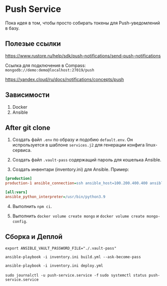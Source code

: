 # Push Service

Пока идея в том, чтобы просто собирать токены для Push-уведомлений в базу.

## Полезые ссылки

https://www.rustore.ru/help/sdk/push-notifications/send-push-notifications

Ссылка для подключения в Compass: `mongodb://demo:demo@localhost:27019/push`

https://yandex.cloud/ru/docs/notifications/concepts/push

## Зависимости

1) Docker
2) Ansible

## After git clone

1) Создать файл `.env` по образу и подобию `default.env`. Он испрользуется в шаблоне `services.j2` для генерации конфига linux-сервиса.

2) Создать файл `.vault-pass` содержащий пароль для кошелька Ansible.

3) Создать инвентари (inventory.ini) для Ansible. Пример:

```ini
[production]
production-1 ansible_connection=ssh ansible_host=100.200.400.400 ansible_user=username

[all:vars]
ansible_python_interpreter=/usr/bin/python3.9
```

4) Выполнить `npm ci`.

5) Выполнить `docker volume create mongo` и `docker volume create mongo-config`.

## Сборка и Деплой

`export ANSIBLE_VAULT_PASSWORD_FILE="./.vault-pass"`

`ansible-playbook -i inventory.ini build.yml --ask-become-pass`

`ansible-playbook -i inventory.ini deploy.yml`


`sudo journalctl -u push-service.service -f`
`sudo systemctl status push-service.service`
